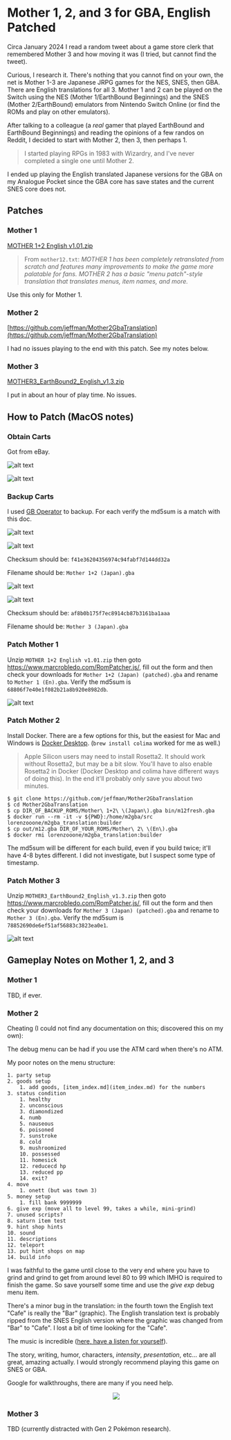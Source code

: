 # Mother 1, 2, and 3 for GBA, English Patched

Circa January 2024 I read a random tweet about a game store clerk that remembered Mother 3 and how moving it was (I tried, but cannot find the tweet).

Curious, I research it.
There's nothing that you cannot find on your own, the net is Mother 1-3 are Japanese JRPG games for the NES, SNES, then GBA.
There are English translations for all 3.
Mother 1 and 2 can be played on the Switch using the NES (Mother 1/EarthBound Beginnings) and the SNES (Mother 2/EarthBound) emulators from Nintendo Switch Online (or find the ROMs and play on other emulators).

After talking to a colleague (a _real_ gamer that played EarthBound and EarthBound Beginnings) and reading the opinions of a few randos on Reddit, I decided to start with Mother 2, then 3, then perhaps 1.

> I started playing RPGs in 1983 with Wizardry, and I've never completed a single one until Mother 2.

I ended up playing the English translated Japanese versions for the GBA on my Analogue Pocket since the GBA core has save states and the current SNES core does not.

## Patches

### Mother 1

[MOTHER 1+2 English v1.01.zip](http://mother12.earthboundcentral.com/MOTHER%201+2%20English%20v1.01.zip)

> From `mother12.txt`: _MOTHER 1 has been completely retranslated from scratch and features many
improvements to make the game more palatable for fans. MOTHER 2 has a basic
"menu patch"-style translation that translates menus, item names, and more._

Use this only for Mother 1.

### Mother 2

[https://github.com/jeffman/Mother2GbaTranslation](https://github.com/jeffman/Mother2GbaTranslation)

I had no issues playing to the end with this patch.  See my notes below.

### Mother 3

[MOTHER3_EarthBound2_English_v1.3.zip](https://mother3.fobby.net/MOTHER3_EarthBound2_English_v1.3.zip)

I put in about an hour of play time.  No issues.


## How to Patch (MacOS notes)

### Obtain Carts

Got from eBay.

![alt text](m12.jpeg)

![alt text](m3.jpeg)

### Backup Carts

I used [GB Operator](https://www.epilogue.co/product/gb-operator) to backup.  For each verify the md5sum is a match with this doc.

![alt text](<m12_load.png>)

![alt text](<m12_backup.png>)

Checksum should be: `f41e36204356974c94fabf7d144dd32a`

Filename should be: `Mother 1+2 (Japan).gba`

![alt text](<m3_load.png>)

![alt text](<m3_backup.png>)

Checksum should be: `af8b0b175f7ec8914cb87b3161ba1aaa`

Filename should be: `Mother 3 (Japan).gba`


### Patch Mother 1

Unzip `MOTHER 1+2 English v1.01.zip` then goto https://www.marcrobledo.com/RomPatcher.js/, fill out the form and then check your downloads for `Mother 1+2 (Japan) (patched).gba` and rename to `Mother 1 (En).gba`.  Verify the md5sum is `68806f7e40e1f082b21a8b920e8982db`.

![alt text](image-1.png)


### Patch Mother 2

Install Docker.  There are a few options for this, but the easiest for Mac and Windows is [Docker Desktop](https://docs.docker.com/get-docker/).
(`brew install colima` worked for me as well.)

> Apple Silicon users may need to install Rosetta2.
It should work without Rosetta2, but may be a bit slow.
You'll have to also enable Rosetta2 in Docker (Docker Desktop and colima have different ways of doing this).
In the end it'll probably only save you about two minutes.

```
$ git clone https://github.com/jeffman/Mother2GbaTranslation
$ cd Mother2GbaTranslation
$ cp DIR_OF_BACKUP_ROMS/Mother\ 1+2\ \(Japan\).gba bin/m12fresh.gba
$ docker run --rm -it -v ${PWD}:/home/m2gba/src lorenzooone/m2gba_translation:builder
$ cp out/m12.gba DIR_OF_YOUR_ROMS/Mother\ 2\ \(En\).gba
$ docker rmi lorenzooone/m2gba_translation:builder
```

The md5sum will be different for each build, even if you build twice; it'll have 4-8 bytes different.  I did not investigate, but I suspect some type of timestamp.


### Patch Mother 3

Unzip `MOTHER3_EarthBound2_English_v1.3.zip` then goto https://www.marcrobledo.com/RomPatcher.js/, fill out the form and then check your downloads for `Mother 3 (Japan) (patched).gba` and rename to `Mother 3 (En).gba`.  Verify the md5sum is `78852690de6ef51af56883c3823ea0e1`.

![alt text](image-3.png)


## Gameplay Notes on Mother 1, 2, and 3

### Mother 1

TBD, if ever.


### Mother 2

Cheating (I could not find any documentation on this; discovered this on my own):

The debug menu can be had if you use the ATM card when there's no ATM.

My poor notes on the menu structure:

```
1. party setup
2. goods setup
    1. add goods, [item_index.md](item_index.md) for the numbers
3. status condition
    1. healthy
    2. unconscious
    3. diamondized
    4. numb
    5. nauseous
    6. poisoned
    7. sunstroke
    8. cold
    9. mushroomized
    10. possessed
    11. homesick
    12. reducecd hp
    13. reduced pp
    14. exit?
4. move
    1. onett (but was town 3)
5. money setup
    1. fill bank 9999999
6. give exp (move all to level 99, takes a while, mini-grind)
7. unused scripts?
8. saturn item test
9. hint shop hints
10. sound
11. descriptions
12. teleport
13. put hint shops on map
14. build info
```

I was faithful to the game until close to the very end where you have to grind and grind to get from around level 80 to 99 which IMHO is required to finish the game.
So save yourself some time and use the _give exp_ debug menu item.

There's a minor bug in the translation: in the fourth town the English text "Cafe" is really the "Bar" (graphic).
The English translation text is probably ripped from the SNES English version where the graphic was changed from "Bar" to "Cafe".
I lost a bit of time looking for the "Cafe".

The music is incredible ([here, have a listen for yourself](https://www.youtube.com/watch?v=6hBF1WZeT_M)).

The story, writing, humor, characters, _intensity_, _presentation_, etc... are all great, amazing actually.
I would strongly recommend playing this game on SNES or GBA.

Google for walkthroughs, there are many if you need help.

<p align="center">
  <img src="theend.png" />
</p>

### Mother 3

TBD (currently distracted with Gen 2 Pokémon research).
